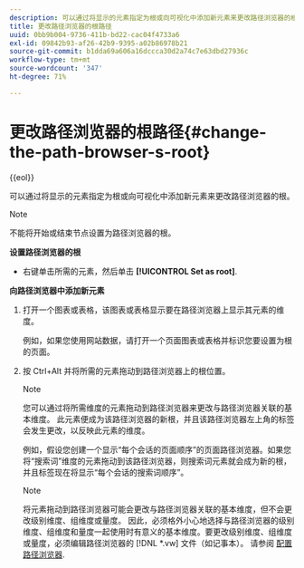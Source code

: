 ```yaml
---
description: 可以通过将显示的元素指定为根或向可视化中添加新元素来更改路径浏览器的根。
title: 更改路径浏览器的根路径
uuid: 0bb9b004-9736-411b-bd22-cac04f4733a6
exl-id: 09842b93-af26-42b9-9395-a02b86978b21
source-git-commit: b1dda69a606a16dccca30d2a74c7e63dbd27936c
workflow-type: tm+mt
source-wordcount: '347'
ht-degree: 71%

---
```


# 更改路径浏览器的根路径{#change-the-path-browser-s-root}

{{eol}}

可以通过将显示的元素指定为根或向可视化中添加新元素来更改路径浏览器的根。

>[!NOTE]
>
>不能将开始或结束节点设置为路径浏览器的根。

**设置路径浏览器的根**

* 右键单击所需的元素，然后单击 **[!UICONTROL Set as root]**.

**向路径浏览器中添加新元素**

1. 打开一个图表或表格，该图表或表格显示要在路径浏览器上显示其元素的维度。

   例如，如果您使用网站数据，请打开一个页面图表或表格并标识您要设置为根的页面。

1. 按 Ctrl+Alt 并将所需的元素拖动到路径浏览器上的根位置。

   >[!NOTE]
   >
   >您可以通过将所需维度的元素拖动到路径浏览器来更改与路径浏览器关联的基本维度。 此元素便成为该路径浏览器的新根，并且该路径浏览器左上角的标签会发生更改，以反映此元素的维度。

   例如，假设您创建一个显示“每个会话的页面顺序”的页面路径浏览器。如果您将“搜索词”维度的元素拖动到该路径浏览器，则搜索词元素就会成为新的根，并且标签现在将显示“每个会话的搜索词顺序”。

   >[!NOTE]
   >
   >将元素拖动到路径浏览器可能会更改与路径浏览器关联的基本维度，但不会更改级别维度、组维度或量度。 因此，必须格外小心地选择与路径浏览器的级别维度、组维度和量度一起使用时有意义的基本维度。要更改级别维度、组维度或量度，必须编辑路径浏览器的 [!DNL *.vw] 文件（如记事本）。 请参阅 [配置路径浏览器](../../../../home/c-get-started/c-intf-anlys-ftrs/t-config-path-brwsr.md#task-bbb3ddaa140a414f984b697c2b8202a3).
